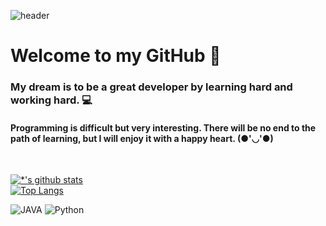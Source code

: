 ![header](https://capsule-render.vercel.app/api?type=cylinder&color=gradient&height=300&section=header&text=Developer%20Jay&fontSize=90&fontColor=#4374D9)

# Welcome to my GitHub 👋
### My dream is to be a great developer by learning hard and working hard. 💻
#### Programming is difficult but very interesting. There will be no end to the path of learning, but I will enjoy it with a happy heart. (●'◡'●)
<br>

[![*'s github stats](https://github-readme-stats.vercel.app/api?username=jeon0821&show_icons=true&theme=synthwave)](https://github.com/jeon0821)
<br>
[![Top Langs](https://github-readme-stats.vercel.app/api/top-langs/?username=jeon0821)](https://github.com/jeon0821/github-readme-stats)

![JAVA](https://img.shields.io/badge/-JAVA-007396?style=flat&logo=Java&logoColor=#6799FF)
![Python](https://img.shields.io/badge/-Python-007396?style=flat&logo=Python&logoColor=#3776AB)

<!-- **볼드** <br>
*이탤릭* <br>
~~스트라이크~~ <br>

* 1번
* 2번
- 1번
- 2번

[네이버](https://www.naver.com)

```
print("파이썬 출력!")
```

:smirk:
:joy:
:rage:
-->


<!--
**jeon0821/jeon0821** is a ✨ _special_ ✨ repository because its `README.md` (this file) appears on your GitHub profile.

Here are some ideas to get you started:

- 🔭 I’m currently working on ...
- 🌱 I’m currently learning ...
- 👯 I’m looking to collaborate on ...
- 🤔 I’m looking for help with ...
- 💬 Ask me about ...
- 📫 How to reach me: ...
- 😄 Pronouns: ...
- ⚡ Fun fact: ...
-->
